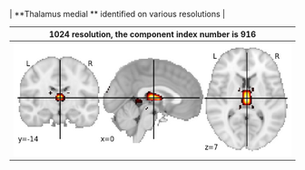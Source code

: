 


| **Thalamus medial ** identified on various resolutions |

| 1024 resolution, the component index number is 916|  
|:---:|  
| ![Component 1024](../1024/final/916.jpg "From component 1024: Thalamus medial ") |